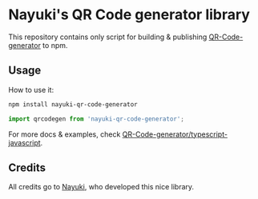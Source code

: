 # Nayuki's QR Code generator library

This repository contains only script for building & publishing [QR-Code-generator](https://github.com/nayuki/QR-Code-generator) to npm.

## Usage
How to use it:

```bash
npm install nayuki-qr-code-generator
```

```js
import qrcodegen from 'nayuki-qr-code-generator';
```

For more docs & examples, check [QR-Code-generator/typescript-javascript](https://github.com/nayuki/QR-Code-generator/tree/master/typescript-javascript).

## Credits
All credits go to [Nayuki](https://github.com/nayuki), who developed this nice library.
